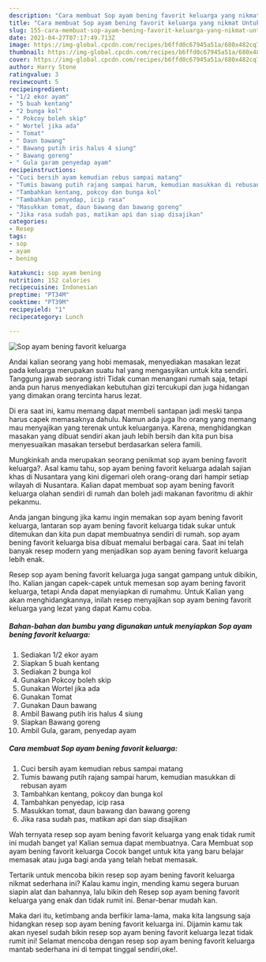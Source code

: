 ```yaml
---
description: "Cara membuat Sop ayam bening favorit keluarga yang nikmat Untuk Jualan"
title: "Cara membuat Sop ayam bening favorit keluarga yang nikmat Untuk Jualan"
slug: 155-cara-membuat-sop-ayam-bening-favorit-keluarga-yang-nikmat-untuk-jualan
date: 2021-04-27T07:17:49.713Z
image: https://img-global.cpcdn.com/recipes/b6ffd0c67945a51a/680x482cq70/sop-ayam-bening-favorit-keluarga-foto-resep-utama.jpg
thumbnail: https://img-global.cpcdn.com/recipes/b6ffd0c67945a51a/680x482cq70/sop-ayam-bening-favorit-keluarga-foto-resep-utama.jpg
cover: https://img-global.cpcdn.com/recipes/b6ffd0c67945a51a/680x482cq70/sop-ayam-bening-favorit-keluarga-foto-resep-utama.jpg
author: Harry Stone
ratingvalue: 3
reviewcount: 5
recipeingredient:
- "1/2 ekor ayam"
- "5 buah kentang"
- "2 bunga kol"
- " Pokcoy boleh skip"
- " Wortel jika ada"
- " Tomat"
- " Daun bawang"
- " Bawang putih iris halus 4 siung"
- " Bawang goreng"
- " Gula garam penyedap ayam"
recipeinstructions:
- "Cuci bersih ayam kemudian rebus sampai matang"
- "Tumis bawang putih rajang sampai harum, kemudian masukkan di rebusan ayam"
- "Tambahkan kentang, pokcoy dan bunga kol"
- "Tambahkan penyedap, icip rasa"
- "Masukkan tomat, daun bawang dan bawang goreng"
- "Jika rasa sudah pas, matikan api dan siap disajikan"
categories:
- Resep
tags:
- sop
- ayam
- bening

katakunci: sop ayam bening 
nutrition: 152 calories
recipecuisine: Indonesian
preptime: "PT34M"
cooktime: "PT39M"
recipeyield: "1"
recipecategory: Lunch

---
```



![Sop ayam bening favorit keluarga](https://img-global.cpcdn.com/recipes/b6ffd0c67945a51a/680x482cq70/sop-ayam-bening-favorit-keluarga-foto-resep-utama.jpg)

Andai kalian seorang yang hobi memasak, menyediakan masakan lezat pada keluarga merupakan suatu hal yang mengasyikan untuk kita sendiri. Tanggung jawab seorang istri Tidak cuman menangani rumah saja, tetapi anda pun harus menyediakan kebutuhan gizi tercukupi dan juga hidangan yang dimakan orang tercinta harus lezat.

Di era  saat ini, kamu memang dapat membeli santapan jadi meski tanpa harus capek memasaknya dahulu. Namun ada juga lho orang yang memang mau menyajikan yang terenak untuk keluarganya. Karena, menghidangkan masakan yang dibuat sendiri akan jauh lebih bersih dan kita pun bisa menyesuaikan masakan tersebut berdasarkan selera famili. 



Mungkinkah anda merupakan seorang penikmat sop ayam bening favorit keluarga?. Asal kamu tahu, sop ayam bening favorit keluarga adalah sajian khas di Nusantara yang kini digemari oleh orang-orang dari hampir setiap wilayah di Nusantara. Kalian dapat membuat sop ayam bening favorit keluarga olahan sendiri di rumah dan boleh jadi makanan favoritmu di akhir pekanmu.

Anda jangan bingung jika kamu ingin memakan sop ayam bening favorit keluarga, lantaran sop ayam bening favorit keluarga tidak sukar untuk ditemukan dan kita pun dapat membuatnya sendiri di rumah. sop ayam bening favorit keluarga bisa dibuat memalui berbagai cara. Saat ini telah banyak resep modern yang menjadikan sop ayam bening favorit keluarga lebih enak.

Resep sop ayam bening favorit keluarga juga sangat gampang untuk dibikin, lho. Kalian jangan capek-capek untuk memesan sop ayam bening favorit keluarga, tetapi Anda dapat menyiapkan di rumahmu. Untuk Kalian yang akan menghidangkannya, inilah resep menyajikan sop ayam bening favorit keluarga yang lezat yang dapat Kamu coba.

<!--inarticleads1-->

##### Bahan-bahan dan bumbu yang digunakan untuk menyiapkan Sop ayam bening favorit keluarga:

1. Sediakan 1/2 ekor ayam
1. Siapkan 5 buah kentang
1. Sediakan 2 bunga kol
1. Gunakan  Pokcoy boleh skip
1. Gunakan  Wortel jika ada
1. Gunakan  Tomat
1. Gunakan  Daun bawang
1. Ambil  Bawang putih iris halus 4 siung
1. Siapkan  Bawang goreng
1. Ambil  Gula, garam, penyedap ayam




<!--inarticleads2-->

##### Cara membuat Sop ayam bening favorit keluarga:

1. Cuci bersih ayam kemudian rebus sampai matang
1. Tumis bawang putih rajang sampai harum, kemudian masukkan di rebusan ayam
1. Tambahkan kentang, pokcoy dan bunga kol
1. Tambahkan penyedap, icip rasa
1. Masukkan tomat, daun bawang dan bawang goreng
1. Jika rasa sudah pas, matikan api dan siap disajikan




Wah ternyata resep sop ayam bening favorit keluarga yang enak tidak rumit ini mudah banget ya! Kalian semua dapat membuatnya. Cara Membuat sop ayam bening favorit keluarga Cocok banget untuk kita yang baru belajar memasak atau juga bagi anda yang telah hebat memasak.

Tertarik untuk mencoba bikin resep sop ayam bening favorit keluarga nikmat sederhana ini? Kalau kamu ingin, mending kamu segera buruan siapin alat dan bahannya, lalu bikin deh Resep sop ayam bening favorit keluarga yang enak dan tidak rumit ini. Benar-benar mudah kan. 

Maka dari itu, ketimbang anda berfikir lama-lama, maka kita langsung saja hidangkan resep sop ayam bening favorit keluarga ini. Dijamin kamu tak akan nyesel sudah bikin resep sop ayam bening favorit keluarga lezat tidak rumit ini! Selamat mencoba dengan resep sop ayam bening favorit keluarga mantab sederhana ini di tempat tinggal sendiri,oke!.

